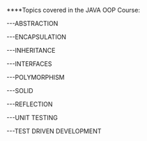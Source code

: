 ****Topics covered in the JAVA OOP Course:

---ABSTRACTION

---ENCAPSULATION

---INHERITANCE

---INTERFACES

---POLYMORPHISM

---SOLID

---REFLECTION

---UNIT TESTING

---TEST DRIVEN DEVELOPMENT
